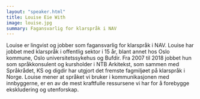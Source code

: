 ```yaml
---
layout: "speaker.html"
title: Louise Eie With
image: louise.jpg
summary: Fagansvarlig for klarspråk i NAV
---
```

Louise er lingvist og jobber som fagansvarlig for klarspråk i NAV. Louise har jobbet med klarspråk i offentlig sektor i 15 år, blant annet hos Oslo kommune, Oslo universitetssykehus og Bufdir. Fra 2007 til 2018 jobbet hun som språkkonsulent og kursholder i NTB Arkitekst, som sammen med Språkrådet, KS og digdir har utgjort det fremste fagmiljøet på klarspråk i Norge. Louise mener at språket vi bruker i kommunikasjonen med innbyggerne, er en av de mest kraftfulle ressursene vi har for å forebygge ekskludering og utenforskap.
